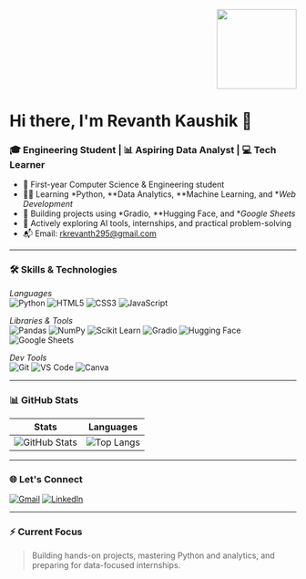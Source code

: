 <!-- GIF on top-right -->
<p align="right">
  <img src="https://media.giphy.com/media/v1.Y2lkPTc5MGI3NjExeHNsemw1anNpcGptN25hdGlreHZnd3l6dmRjNWc2M2I4dXR3aXY4dSZlcD12MV9naWZzX3NlYXJjaCZjdD1n/78XCFBGOlS6/giphy.gif" width="140" />
</p>

# Hi there, I'm Revanth Kaushik 👋

### 🎓 Engineering Student | 📊 Aspiring Data Analyst | 💻 Tech Learner

- 🏫 First-year Computer Science & Engineering student  
- 👨‍💻 Learning *Python, **Data Analytics, **Machine Learning, and **Web Development*  
- 🚀 Building projects using *Gradio, **Hugging Face, and **Google Sheets*  
- 🌱 Actively exploring AI tools, internships, and practical problem-solving  
- 📬 Email: [rkrevanth295@gmail.com](mailto:rkrevanth295@gmail.com)

---

### 🛠️ Skills & Technologies

*Languages*  
![Python](https://img.shields.io/badge/Python-3776AB?style=flat&logo=python&logoColor=white)
![HTML5](https://img.shields.io/badge/HTML5-E34F26?style=flat&logo=html5&logoColor=white)
![CSS3](https://img.shields.io/badge/CSS3-1572B6?style=flat&logo=css3&logoColor=white)
![JavaScript](https://img.shields.io/badge/JavaScript-F7DF1E?style=flat&logo=javascript&logoColor=black)

*Libraries & Tools*  
![Pandas](https://img.shields.io/badge/Pandas-150458?style=flat&logo=pandas)
![NumPy](https://img.shields.io/badge/Numpy-013243?style=flat&logo=numpy)
![Scikit Learn](https://img.shields.io/badge/Scikit--Learn-F7931E?style=flat&logo=scikit-learn)
![Gradio](https://img.shields.io/badge/Gradio-17BECF?style=flat&logo=gradio)
![Hugging Face](https://img.shields.io/badge/HuggingFace-FFBF00?style=flat&logo=huggingface)
![Google Sheets](https://img.shields.io/badge/Google_Sheets-34A853?style=flat&logo=google-sheets&logoColor=white)

*Dev Tools*  
![Git](https://img.shields.io/badge/Git-F05032?style=flat&logo=git&logoColor=white)
![VS Code](https://img.shields.io/badge/VS_Code-007ACC?style=flat&logo=visual-studio-code&logoColor=white)
![Canva](https://img.shields.io/badge/Canva-00C4CC?style=flat&logo=canva&logoColor=white)

---

### 📊 GitHub Stats

| Stats | Languages |
|-------|-----------|
| ![GitHub Stats](https://github-readme-stats.vercel.app/api?username=revanthkaxshik&show_icons=true&theme=tokyonight&count_private=true) | ![Top Langs](https://github-readme-stats.vercel.app/api/top-langs/?username=revanthkaxshik&layout=compact&theme=tokyonight) |

---

### 🌐 Let's Connect

[![Gmail](https://img.shields.io/badge/Gmail-D14836?style=flat&logo=gmail&logoColor=white)](mailto:rkrevanth295@gmail.com)
[![LinkedIn](https://img.shields.io/badge/LinkedIn-0A66C2?style=flat&logo=linkedin&logoColor=white)]([www.linkedin.com/in/revanth-kaushik-raskas](https://www.linkedin.com/in/revanth-kaushik-raskas-ab1542324/))


---

### ⚡ Current Focus

> Building hands-on projects, mastering Python and analytics, and preparing for data-focused internships.
